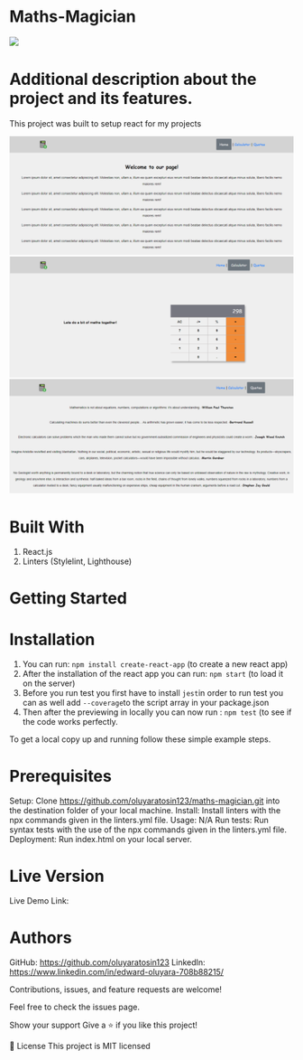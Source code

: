 # Maths-Magician
![](https://img.shields.io/badge/Microverse-blueviolet)

# Additional description about the project and its features.

This project was built to setup react for my projects

![](/src/components/assets/navHome.PNG)
![](/src/components/assets/navCalc.PNG)
![](/src/components/assets/navQuotes.PNG)

# Built With

1. React.js
2. Linters (Stylelint, Lighthouse)

# Getting Started

# Installation
1. You can run: `npm install create-react-app` (to create a new react app) 
2. After the installation of the react app you can run: `npm start` (to load it on the server)
3. Before you run test you first have to install `jest`in order to run test you can as well add `--coverage`to the script array in your package.json
4. Then after the previewing in locally you can now run : `npm test` (to see if the code works perfectly.

To get a local copy up and running follow these simple example steps.

# Prerequisites

Setup: Clone https://github.com/oluyaratosin123/maths-magician.git into the destination folder of your local machine.
Install: Install linters with the npx commands given in the linters.yml file.
Usage: N/A
Run tests: Run syntax tests with the use of the npx commands given in the linters.yml file.
Deployment: Run index.html on your local server.

# Live Version

Live Demo Link:

# Authors

GitHub: https://github.com/oluyaratosin123
LinkedIn: https://www.linkedin.com/in/edward-oluyara-708b88215/

Contributions, issues, and feature requests are welcome!

Feel free to check the issues page.

Show your support
Give a ⭐️ if you like this project!

📝 License
This project is MIT licensed